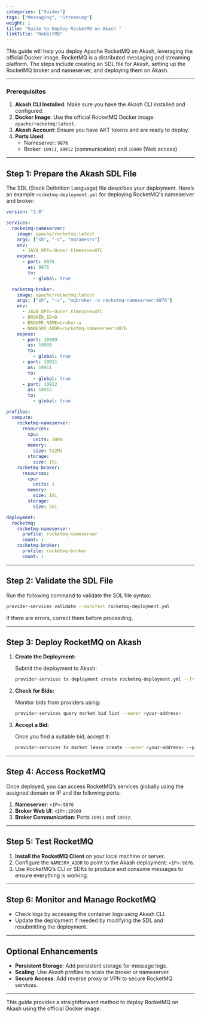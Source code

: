 ```yaml
---
categories: ["Guides"]
tags: ["Messaging", "Streaming"]
weight: 1
title: "Guide to Deploy RocketMQ on Akash "
linkTitle: "RabbitMQ"
---
```



This guide will help you deploy Apache RocketMQ on Akash, leveraging the official Docker image. RocketMQ is a distributed messaging and streaming platform. The steps include creating an SDL file for Akash, setting up the RocketMQ broker and nameserver, and deploying them on Akash.

---

### **Prerequisites**
1. **Akash CLI Installed**: Make sure you have the Akash CLI installed and configured.
2. **Docker Image**: Use the official RocketMQ Docker image: `apache/rocketmq:latest`.
3. **Akash Account**: Ensure you have AKT tokens and are ready to deploy.
4. **Ports Used**:
   - Nameserver: `9876`
   - Broker: `10911`, `10912` (communication) and `10909` (Web access)

---

## **Step 1: Prepare the Akash SDL File**

The SDL (Stack Definition Language) file describes your deployment. Here’s an example `rocketmq-deployment.yml` for deploying RocketMQ's nameserver and broker:

```yaml
version: "2.0"

services:
  rocketmq-nameserver:
    image: apache/rocketmq:latest
    args: ["sh", "-c", "mqnamesrv"]
    env:
      - JAVA_OPT=-Duser.timezone=UTC
    expose:
      - port: 9876
        as: 9876
        to:
          - global: true

  rocketmq-broker:
    image: apache/rocketmq:latest
    args: ["sh", "-c", "mqbroker -n rocketmq-nameserver:9876"]
    env:
      - JAVA_OPT=-Duser.timezone=UTC
      - BROKER_ID=0
      - BROKER_NAME=broker-a
      - NAMESRV_ADDR=rocketmq-nameserver:9876
    expose:
      - port: 10909
        as: 10909
        to:
          - global: true
      - port: 10911
        as: 10911
        to:
          - global: true
      - port: 10912
        as: 10912
        to:
          - global: true

profiles:
  compute:
    rocketmq-nameserver:
      resources:
        cpu:
          units: 500m
        memory:
          size: 512Mi
        storage:
          size: 1Gi
    rocketmq-broker:
      resources:
        cpu:
          units: 1
        memory:
          size: 1Gi
        storage:
          size: 2Gi

deployment:
  rocketmq:
    rocketmq-nameserver:
      profile: rocketmq-nameserver
      count: 1
    rocketmq-broker:
      profile: rocketmq-broker
      count: 1
```

---

## **Step 2: Validate the SDL File**

Run the following command to validate the SDL file syntax:

```bash
provider-services validate --manifest rocketmq-deployment.yml
```

If there are errors, correct them before proceeding.

---

## **Step 3: Deploy RocketMQ on Akash**

1. **Create the Deployment:**

   Submit the deployment to Akash:

   ```bash
   provider-services tx deployment create rocketmq-deployment.yml --from <your-account> --gas auto --gas-prices 0.025uakt
   ```

2. **Check for Bids:**

   Monitor bids from providers using:

   ```bash
   provider-services query market bid list --owner <your-address>
   ```

3. **Accept a Bid:**

   Once you find a suitable bid, accept it:

   ```bash
   provider-services tx market lease create --owner <your-address> --provider <provider-address> --dseq <deployment-sequence> --from <your-account>
   ```

---

## **Step 4: Access RocketMQ**

Once deployed, you can access RocketMQ’s services globally using the assigned domain or IP and the following ports:

1. **Nameserver**: `<IP>:9876`
2. **Broker Web UI**: `<IP>:10909`
3. **Broker Communication**: Ports `10911` and `10912`.

---

## **Step 5: Test RocketMQ**

1. **Install the RocketMQ Client** on your local machine or server.
2. Configure the `NAMESRV_ADDR` to point to the Akash deployment: `<IP>:9876`.
3. Use RocketMQ’s CLI or SDKs to produce and consume messages to ensure everything is working.

---

## **Step 6: Monitor and Manage RocketMQ**

- Check logs by accessing the container logs using Akash CLI.
- Update the deployment if needed by modifying the SDL and resubmitting the deployment.

---

## **Optional Enhancements**
- **Persistent Storage**: Add persistent storage for message logs.
- **Scaling**: Use Akash profiles to scale the broker or nameserver.
- **Secure Access**: Add reverse proxy or VPN to secure RocketMQ services.

---

This guide provides a straightforward method to deploy RocketMQ on Akash using the official Docker image. 